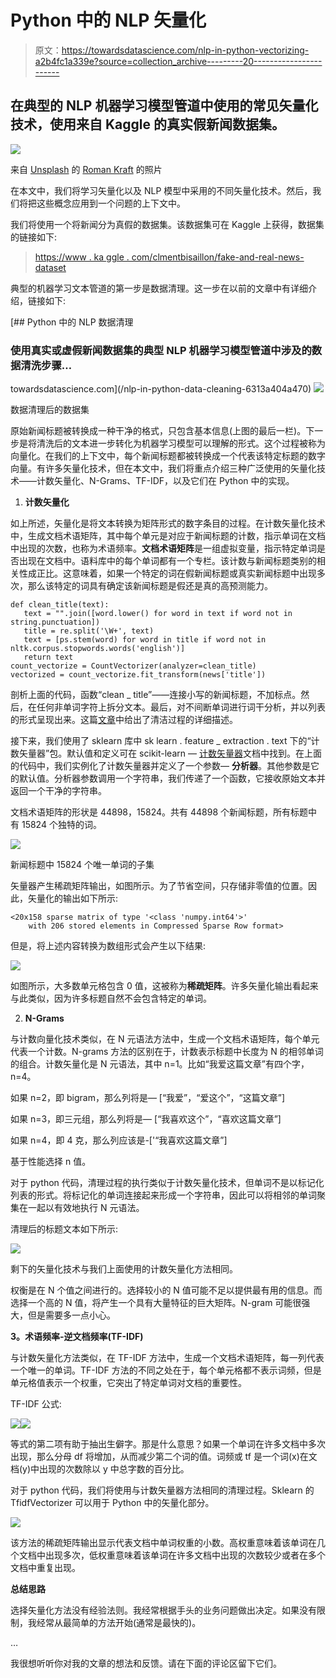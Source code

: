 # Python 中的 NLP 矢量化

> 原文：<https://towardsdatascience.com/nlp-in-python-vectorizing-a2b4fc1a339e?source=collection_archive---------20----------------------->

## 在典型的 NLP 机器学习模型管道中使用的常见矢量化技术，使用来自 Kaggle 的真实假新闻数据集。

![](img/79b0348fda22bb4ecf6b676cc310f5c2.png)

来自 [Unsplash](https://unsplash.com/) 的 [Roman Kraft](https://unsplash.com/@romankraft) 的照片

在本文中，我们将学习矢量化以及 NLP 模型中采用的不同矢量化技术。然后，我们将把这些概念应用到一个问题的上下文中。

我们将使用一个将新闻分为真假的数据集。该数据集可在 Kaggle 上获得，数据集的链接如下:

> [https://www . ka ggle . com/clmentbisaillon/fake-and-real-news-dataset](https://www.kaggle.com/clmentbisaillon/fake-and-real-news-dataset)

典型的机器学习文本管道的第一步是数据清理。这一步在以前的文章中有详细介绍，链接如下:

[](/nlp-in-python-data-cleaning-6313a404a470) [## Python 中的 NLP 数据清理

### 使用真实或虚假新闻数据集的典型 NLP 机器学习模型管道中涉及的数据清洗步骤…

towardsdatascience.com](/nlp-in-python-data-cleaning-6313a404a470) ![](img/1b749c7d9495bb91ff7e44da7bee2f4a.png)

数据清理后的数据集

原始新闻标题被转换成一种干净的格式，只包含基本信息(上图的最后一栏)。下一步是将清洗后的文本进一步转化为机器学习模型可以理解的形式。这个过程被称为向量化。在我们的上下文中，每个新闻标题都被转换成一个代表该特定标题的数字向量。有许多矢量化技术，但在本文中，我们将重点介绍三种广泛使用的矢量化技术——计数矢量化、N-Grams、TF-IDF，以及它们在 Python 中的实现。

1.  **计数矢量化**

如上所述，矢量化是将文本转换为矩阵形式的数字条目的过程。在计数矢量化技术中，生成文档术语矩阵，其中每个单元是对应于新闻标题的计数，指示单词在文档中出现的次数，也称为术语频率。**文档术语矩阵**是一组虚拟变量，指示特定单词是否出现在文档中。语料库中的每个单词都有一个专栏。该计数与新闻标题类别的相关性成正比。这意味着，如果一个特定的词在假新闻标题或真实新闻标题中出现多次，那么该特定的词具有确定该新闻标题是假还是真的高预测能力。

```
def clean_title(text):
   text = "".join([word.lower() for word in text if word not in            string.punctuation])
   title = re.split('\W+', text)
   text = [ps.stem(word) for word in title if word not in nltk.corpus.stopwords.words('english')]
   return text
count_vectorize = CountVectorizer(analyzer=clean_title) 
vectorized = count_vectorize.fit_transform(news['title'])
```

剖析上面的代码，函数“clean _ title”——连接小写的新闻标题，不加标点。然后，在任何非单词字符上拆分文本。最后，对不间断单词进行词干分析，并以列表的形式呈现出来。这篇[文章](https://medium.com/@divyar2630)中给出了清洁过程的详细描述。

接下来，我们使用了 sklearn 库中 sk learn . feature _ extraction . text 下的“计数矢量器”包。默认值和定义可在 scikit-learn — [计数矢量器](https://scikit-learn.org/stable/modules/generated/sklearn.feature_extraction.text.CountVectorizer.html)文档中找到。在上面的代码中，我们实例化了计数矢量器并定义了一个参数— **分析器**。其他参数是它的默认值。分析器参数调用一个字符串，我们传递了一个函数，它接收原始文本并返回一个干净的字符串。

文档术语矩阵的形状是 44898，15824。共有 44898 个新闻标题，所有标题中有 15824 个独特的词。

![](img/9514d053e3bdf842cd8196dc15ef55a1.png)

新闻标题中 15824 个唯一单词的子集

矢量器产生稀疏矩阵输出，如图所示。为了节省空间，只存储非零值的位置。因此，矢量化的输出如下所示:

```
<20x158 sparse matrix of type '<class 'numpy.int64'>'
	with 206 stored elements in Compressed Sparse Row format>
```

但是，将上述内容转换为数组形式会产生以下结果:

![](img/96068ed1c59f229721ef1ad1553f40e8.png)

如图所示，大多数单元格包含 0 值，这被称为**稀疏矩阵**。许多矢量化输出看起来与此类似，因为许多标题自然不会包含特定的单词。

2. **N-Grams**

与计数向量化技术类似，在 N 元语法方法中，生成一个文档术语矩阵，每个单元代表一个计数。N-grams 方法的区别在于，计数表示标题中长度为 N 的相邻单词的组合。计数矢量化是 N 元语法，其中 n=1。比如“我爱这篇文章”有四个字，n=4。

如果 n=2，即 bigram，那么列将是— [“我爱”，“爱这个”，“这篇文章”]

如果 n=3，即三元组，那么列将是— [“我喜欢这个”，“喜欢这篇文章”]

如果 n=4，即 4 克，那么列应该是-['“我喜欢这篇文章”]

基于性能选择 n 值。

对于 python 代码，清理过程的执行类似于计数矢量化技术，但单词不是以标记化列表的形式。将标记化的单词连接起来形成一个字符串，因此可以将相邻的单词聚集在一起以有效地执行 N 元语法。

清理后的标题文本如下所示:

![](img/3f0cc18015cfc121f443313815395d27.png)

剩下的矢量化技术与我们上面使用的计数矢量化方法相同。

权衡是在 N 个值之间进行的。选择较小的 N 值可能不足以提供最有用的信息。而选择一个高的 N 值，将产生一个具有大量特征的巨大矩阵。N-gram 可能很强大，但是需要多一点小心。

**3。术语频率-逆文档频率(TF-IDF)**

与计数矢量化方法类似，在 TF-IDF 方法中，生成一个文档术语矩阵，每一列代表一个唯一的单词。TF-IDF 方法的不同之处在于，每个单元格都不表示词频，但是单元格值表示一个权重，它突出了特定单词对文档的重要性。

TF-IDF 公式:

![](img/3c42c7ca333925e7eadf73ce2425ec22.png)![](img/b3fe992504ea27d9f745a08722441614.png)

等式的第二项有助于抽出生僻字。那是什么意思？如果一个单词在许多文档中多次出现，那么分母 df 将增加，从而减少第二个词的值。词频或 tf 是一个词(x)在文档(y)中出现的次数除以 y 中总字数的百分比。

对于 python 代码，我们将使用与计数矢量器方法相同的清理过程。Sklearn 的 TfidfVectorizer 可以用于 Python 中的矢量化部分。

![](img/4992398e3f829b8d812e700a25635dc0.png)

该方法的稀疏矩阵输出显示代表文档中单词权重的小数。高权重意味着该单词在几个文档中出现多次，低权重意味着该单词在许多文档中出现的次数较少或者在多个文档中重复出现。

**总结思路**

选择矢量化方法没有经验法则。我经常根据手头的业务问题做出决定。如果没有限制，我经常从最简单的方法开始(通常是最快的)。

…

我很想听听你对我的文章的想法和反馈。请在下面的评论区留下它们。
